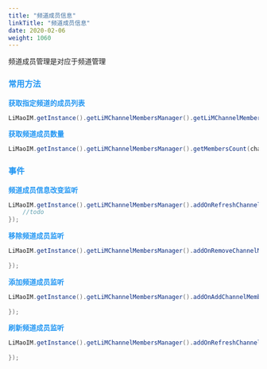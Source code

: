 ```yaml
---
title: "频道成员信息"
linkTitle: "频道成员信息"
date: 2020-02-06
weight: 1060
---
```

频道成员管理是对应于频道管理

### <font color='#2196F3'>常用方法</font>
**<font color='#2196F3'>获取指定频道的成员列表</font>**
```java
LiMaoIM.getInstance().getLiMChannelMembersManager().getLiMChannelMembers(channelID, channelType);
```
**<font color='#2196F3'>获取频道成员数量</font>**
```java
LiMaoIM.getInstance().getLiMChannelMembersManager().getMembersCount(channelID, channelType);
```
### <font color='#2196F3'>事件</font>

**<font color='#2196F3'>频道成员信息改变监听</font>**
```java
LiMaoIM.getInstance().getLiMChannelMembersManager().addOnRefreshChannelMemberInfo("listener_key",liMChannelMember -> {
    //todo
});
```
**<font color='#2196F3'>移除频道成员监听</font>**
```java
LiMaoIM.getInstance().getLiMChannelMembersManager().addOnRemoveChannelMemberListener("listener_key",list -> {
   
});
```

**<font color='#2196F3'>添加频道成员监听</font>**
```java
LiMaoIM.getInstance().getLiMChannelMembersManager().addOnAddChannelMemberListener("listener_key",list -> {
   
});
```

**<font color='#2196F3'>刷新频道成员监听</font>**
```java
LiMaoIM.getInstance().getLiMChannelMembersManager().addOnRefreshChannelMemberInfo("listener_key",liMChannelMember -> {
   
});
```